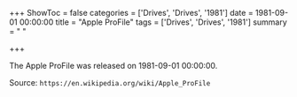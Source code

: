 +++
ShowToc = false
categories = ['Drives', 'Drives', '1981']
date = 1981-09-01 00:00:00
title = "Apple ProFile"
tags = ['Drives', 'Drives', '1981']
summary = " "

+++

The Apple ProFile was released on 1981-09-01 00:00:00.

Source: `https://en.wikipedia.org/wiki/Apple_ProFile`


